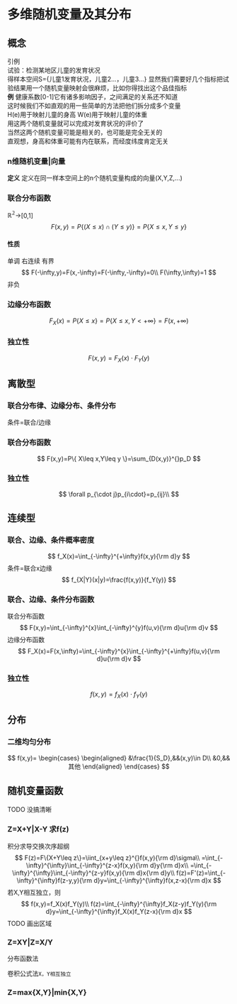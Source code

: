 # 多维随机变量及其分布
## 概念
引例  
试验：检测某地区儿童的发育状况  
得样本空间S={儿童1发育状况，儿童2...，儿童3...} 
显然我们需要好几个指标把试验结果用一个随机变量映射会很麻烦，比如你得找出这个品佳指标  
**例** 健康系数[0-1]它有诸多影响因子，之间满足的关系还不知道  
这时候我们不如直观的用一些简单的方法把他们拆分成多个变量   
H(e)用于映射儿童的身高 W(e)用于映射儿童的体重  
用这两个随机变量就可以完成对发育状况的评价了  
当然这两个随机变量可能是相关的，也可能是完全无关的  
直观想，身高和体重可能有内在联系，而经度纬度肯定无关
### n维随机变量|向量
**定义** 定义在同一样本空间上的n个随机变量构成的向量(X,Y,Z,...)
### 联合分布函数
$\mathbb{R^{2}}$→[0,1]
$$
F(x,y)=P\{(X\leq x)\cap(Y\leq y)\}=P\{X\leq x,Y\leq y\}
$$
#### 性质
单调  右连续
有界  
$$
F(-\infty,y)=F(x,-\infty)=F(-\infty,-\infty)=0\\
F(\infty,\infty)=1
$$
非负
### 边缘分布函数
$$
F_X(x)=P\{ X\leq x \}=P\{ X\leq x,Y<+\infty \}=F(x,+\infty)
$$
### 独立性
$$
F(x,y)=F_X(x)\cdot F_Y(y)
$$
## 离散型
### 联合分布律、边缘分布、条件分布
条件=联合/边缘
### 联合分布函数
$$
F(x,y)=P\{ X\leq x,Y\leq y \}=\sum_{D(x,y)}^{}p_D
$$
### 独立性
$$
\forall  p_{\cdot j}p_{i\cdot}=p_{ij}\\
$$
## 连续型
### 联合、边缘、条件概率密度
$$
f_X(x)=\int_{-\infty}^{+\infty}f(x,y){\rm d}y
$$
条件=联合x边缘
$$
f_{X|Y}(x|y)=\frac{f(x,y)}{f_Y(y)}
$$
### 联合、边缘、条件分布函数
联合分布函数
$$
F(x,y)=\int_{-\infty}^{x}\int_{-\infty}^{y}f(u,v){\rm d}u{\rm d}v
$$
边缘分布函数
$$
F_X(x)=F(x,\infty)=\int_{-\infty}^{x}\int_{-\infty}^{+\infty}f(u,v){\rm d}u{\rm d}v
$$
### 独立性
$$
f(x,y)=f_X(x)\cdot f_Y(y)
$$
## 分布
### 二维均匀分布
$$
f(x,y)=
\begin{cases}
\begin{aligned}
&\frac{1}{S_D},&&(x,y)\in D\\
&0,&&其他
\end{aligned}
\end{cases}
$$
## 随机变量函数

TODO 没搞清晰  
### Z=X+Y|X-Y 求f(z)
积分求导交换次序超纲
$$
F(z)=F\{X+Y\leq z\}=\iint_{x+y\leq z}^{}f(x,y){\rm d}\sigma\\
=\int_{-\infty}^{\infty}\int_{-\infty}^{z-x}f(x,y){\rm d}y{\rm d}x\\
=\int_{-\infty}^{\infty}\int_{-\infty}^{z-y}f(x,y){\rm d}x{\rm d}y\\
f(z)=F'(z)=\int_{-\infty}^{\infty}f(z-y,y){\rm d}y=\int_{-\infty}^{\infty}f(x,z-x){\rm d}x
$$
若X,Y相互独立，则
$$
f(x,y)=f_X(x)f_Y(y)\\
f(z)=\int_{-\infty}^{\infty}f_X(z-y)f_Y(y){\rm d}y=\int_{-\infty}^{\infty}f_X(x)f_Y(z-x){\rm d}x
$$
TODO 画出区域  
### Z=XY|Z=X/Y
分布函数法

卷积公式法`X，Y相互独立`
### Z=max{X,Y}|min{X,Y}
